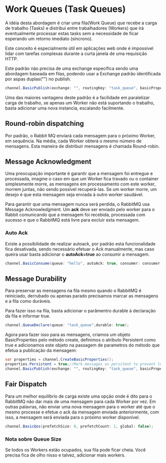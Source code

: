 # Work Queues (Task Queues)

A idéia desta abordagem é criar uma fila(Work Queue) que recebe a carga de trabalho (Tasks) e distribui entre trabalhadores (Workers) que irá eventualmente processar estas tasks sem a necessidade de ficar esperando um retorno imediato (síncrono).

Este conceito é especialmente útil em aplicações web onde é impossível lidar com tarefas complexas durante a curta janela de uma requisição HTTP.

Este padrão não precisa de uma exchange específica sendo uma abordagem baseada em filas, podendo usar a Exchange padrão identificada por aspas duplas("") no publish.

```c#
channel.BasicPublish(exchange: "", routingKey: "task_queue", basicProperties: properties, body: body);
```

Uma das maiores vantagens deste padrão é a facilidade em paralelizar carga de trabalho, se apenas um Worker não está suportando o trabalho, basta adicionar uma nova instancia, escalando facilmente. 

## Round-robin dispatching

Por padrão, o Rabbit MQ enviará cada mensagem para o próximo Worker, em sequência. Na média, cada Worker obterá o mesmo número de mensagens. Esta maneira de distribuir mensagens é chamada Round-robin.

## Message Acknowledgment

Uma preocupação importante é garantir que a mensagem foi entregue e processada, imagine o caso em que um Worker fica travado ou o container simplesmente morre, as mensagens em processamento com este worker, morrem juntas, não sendo possível recuperá-las. Se um worker morre, um desejo é que esta mensagem seja enviada à outro worker saudável.

Para garantir que uma mensagem nunca será perdida, o RabbitMQ usa Message Acknowledgment. Um **ack** deve ser enviado pelo worker para o Rabbit comunicando que a mensagem foi recebida, processada com sucesso e que o RabbitMQ está livre para excluir esta mensagem.

### Auto Ack
Existe a possibilidade de realizar autoack, por padrão esta funcionalidade fica desativada, sendo necessário efetuar o Ack manualmente, mas caso queira usar basta adicionar o **autoAck=true** ao consumir a mensagem.

```c#
channel.BasicConsume(queue: "hello", autoAck: true, consumer: consumer);
```

## Message Durability
Para preservar as mensagens na fila mesmo quando o RabbitMQ é reiniciado, derrubado ou apenas parado precisamos marcar as mensagens e a fila como duráveis.

Para fazer isso na fila, basta adicionar o parâmentro durable à declaração da fila e informar true.

```c#
channel.QueueDeclare(queue: "task_queue",durable: true);
```
Agora para fazer isso para as mensagens, criamos um objeto BasicProperties pelo método create, definimos o atributo Persistent como true e adicionamos este objeto na passagem de parametros do método que efetua a publicação da mensagem:

```c#
var properties = channel.CreateBasicProperties();
properties.Persistent = true;//Mark messages as persitent to prevent losses when RabbitMQ restarts.
channel.BasicPublish(exchange: "", routingKey: "task_queue", basicProperties: properties, body: body);
```

## Fair Dispatch
Para um melhor equilíbrio de carga existe uma opção onde é dito para o RabbitMQ não dar mais de uma mensagem para cada Worker por vez. Em outras palavras, não enviar uma nova mensagem para o worker até que o mesmo processe e efetue o ack da mensagem enviada anteriormente, com isso, a mensagem será enviada para o próximo worker disponível.

```c#
channel.BasicQos(prefetchSize: 0, prefetchCount: 1, global: false);
```

### Nota sobre Queue Size
Se todos os Workers estão ocupados, sua fila pode ficar cheia. Você precisa fica de olho nisso e talvez, adicionar mais workers.
